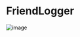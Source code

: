 # FriendLogger
![image](https://user-images.githubusercontent.com/94489327/212522345-6fd962b3-2a06-4acb-9772-3912a903983b.png)
